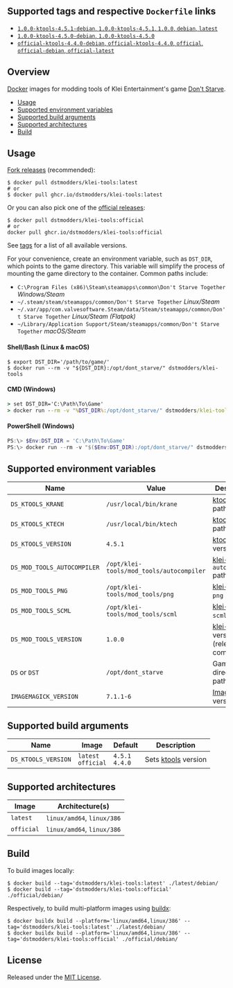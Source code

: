 ## Supported tags and respective `Dockerfile` links

- [`1.0.0-ktools-4.5.1-debian`, `1.0.0-ktools-4.5.1`, `1.0.0`, `debian`, `latest`](https://github.com/dstmodders/docker-klei-tools/blob/bf1f13ef9f272217a1b357aa1e4ea4ac8ee68edf/latest/debian/Dockerfile)
- [`1.0.0-ktools-4.5.0-debian`, `1.0.0-ktools-4.5.0`](https://github.com/dstmodders/docker-klei-tools/blob/4d1d19aa55df22515a280acb9126c7fa988cc072/latest/debian/Dockerfile)
- [`official-ktools-4.4.0-debian`, `official-ktools-4.4.0`, `official`, `official-debian`, `official-latest`](https://github.com/dstmodders/docker-klei-tools/blob/bf1f13ef9f272217a1b357aa1e4ea4ac8ee68edf/official/debian/Dockerfile)

## Overview

[Docker] images for modding tools of Klei Entertainment's game [Don't Starve].

- [Usage](https://github.com/dstmodders/docker-klei-tools/blob/main/README.md#usage)
- [Supported environment variables](https://github.com/dstmodders/docker-klei-tools/blob/main/README.md#supported-environment-variables)
- [Supported build arguments](https://github.com/dstmodders/docker-klei-tools/blob/main/README.md#supported-build-arguments)
- [Supported architectures](https://github.com/dstmodders/docker-klei-tools/blob/main/README.md#supported-architectures)
- [Build](https://github.com/dstmodders/docker-klei-tools/blob/main/README.md#build)

## Usage

[Fork releases] (recommended):

```shell
$ docker pull dstmodders/klei-tools:latest
# or
$ docker pull ghcr.io/dstmodders/klei-tools:latest
```

Or you can also pick one of the [official releases]:

```shell
$ docker pull dstmodders/klei-tools:official
# or
docker pull ghcr.io/dstmodders/klei-tools:official
```

See [tags] for a list of all available versions.

For your convenience, create an environment variable, such as `DST_DIR`, which
points to the game directory. This variable will simplify the process of
mounting the game directory to the container. Common paths include:

- `C:\Program Files (x86)\Steam\steamapps\common\Don't Starve Together` _Windows/Steam_
- `~/.steam/steam/steamapps/common/Don't Starve Together` _Linux/Steam_
- `~/.var/app/com.valvesoftware.Steam/data/Steam/steamapps/common/Don't Starve Together` _Linux/Steam (Flatpak)_
- `~/Library/Application Support/Steam/steamapps/common/Don't Starve Together` _macOS/Steam_

#### Shell/Bash (Linux & macOS)

```shell
$ export DST_DIR='/path/to/game/'
$ docker run --rm -v "${DST_DIR}:/opt/dont_starve/" dstmodders/klei-tools
```

#### CMD (Windows)

```cmd
> set DST_DIR='C:\Path\To\Game'
> docker run --rm -v "%DST_DIR%:/opt/dont_starve/" dstmodders/klei-tools
```

#### PowerShell (Windows)

```powershell
PS:\> $Env:DST_DIR = 'C:\Path\To\Game'
PS:\> docker run --rm -v "$($Env:DST_DIR):/opt/dont_starve/" dstmodders/klei-tools
```

## Supported environment variables

| Name                        | Value                                    | Description                              |
| --------------------------- | ---------------------------------------- | ---------------------------------------- |
| `DS_KTOOLS_KRANE`           | `/usr/local/bin/krane`                   | [ktools] `krane` path                    |
| `DS_KTOOLS_KTECH`           | `/usr/local/bin/ktech`                   | [ktools] `ktech` path                    |
| `DS_KTOOLS_VERSION`         | `4.5.1`                                  | [ktools] version                         |
| `DS_MOD_TOOLS_AUTOCOMPILER` | `/opt/klei-tools/mod_tools/autocompiler` | [klei-tools] `autocompiler` path         |
| `DS_MOD_TOOLS_PNG`          | `/opt/klei-tools/mod_tools/png`          | [klei-tools] `png` path                  |
| `DS_MOD_TOOLS_SCML`         | `/opt/klei-tools/mod_tools/scml`         | [klei-tools] `scml` path                 |
| `DS_MOD_TOOLS_VERSION`      | `1.0.0`                                  | [klei-tools] version (release or commit) |
| `DS` or `DST`               | `/opt/dont_starve`                       | Game directory path                      |
| `IMAGEMAGICK_VERSION`       | `7.1.1-6`                                | [ImageMagick] version                    |

## Supported build arguments

| Name                | Image                    | Default              | Description           |
| ------------------- | ------------------------ | -------------------- | --------------------- |
| `DS_KTOOLS_VERSION` | `latest`<br />`official` | `4.5.1`<br />`4.4.0` | Sets [ktools] version |

## Supported architectures

| Image      | Architecture(s)            |
| ---------- | -------------------------- |
| `latest`   | `linux/amd64`, `linux/386` |
| `official` | `linux/amd64`, `linux/386` |

## Build

To build images locally:

```shell
$ docker build --tag='dstmodders/klei-tools:latest' ./latest/debian/
$ docker build --tag='dstmodders/klei-tools:official' ./official/debian/
```

Respectively, to build multi-platform images using [buildx]:

```shell
$ docker buildx build --platform='linux/amd64,linux/386' --tag='dstmodders/klei-tools:latest' ./latest/debian/
$ docker buildx build --platform='linux/amd64,linux/386' --tag='dstmodders/klei-tools:official' ./official/debian/
```

## License

Released under the [MIT License](https://opensource.org/licenses/MIT).

[buildx]: https://github.com/docker/buildx
[docker]: https://www.docker.com/
[don't starve]: https://www.klei.com/games/dont-starve
[fork releases]: https://github.com/dstmodders/klei-tools/releases
[imagemagick]: https://imagemagick.org/index.php
[klei-tools]: https://github.com/dstmodders/klei-tools
[ktools]: https://github.com/dstmodders/ktools
[official releases]: https://github.com/kleientertainment/ds_mod_tools/releases
[tags]: https://hub.docker.com/r/dstmodders/klei-tools/tags
